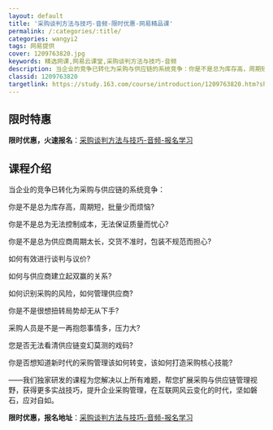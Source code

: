 ```yaml
---
layout: default
title: '采购谈判方法与技巧-音频-限时优惠-网易精品课'
permalink: /:categories/:title/
categories: wangyi2
tags: 网易提供
cover: 1209763820.jpg
keywords: 精选网课,网易云课堂,采购谈判方法与技巧-音频
description: 当企业的竞争已转化为采购与供应链的系统竞争：你是不是总为库存高，周期短，批量少而烦恼?你是不是总为无法控制成本，无法保证
classid: 1209763820
targetlink: https://study.163.com/course/introduction/1209763820.htm?share=1&shareId=1025206652&utm_campaign=share&utm_medium=iphoneShare&utm_source=&utm_u=1025206652
---
```


## 限时特惠

**限时优惠，火速报名**：[采购谈判方法与技巧-音频-报名学习](https://study.163.com/course/introduction/1209763820.htm?share=1&shareId=1025206652&utm_campaign=share&utm_medium=iphoneShare&utm_source=&utm_u=1025206652)

## 课程介绍

当企业的竞争已转化为采购与供应链的系统竞争：

你是不是总为库存高，周期短，批量少而烦恼?

你是不是总为无法控制成本，无法保证质量而忧心?

你是不是总为供应商周期太长，交货不准时，包装不规范而担心?

如何有效进行谈判与议价?

如何与供应商建立起双赢的关系?

如何识别采购的风险，如何管理供应商?

你是不是很想扭转局势却无从下手?

采购人员是不是一再抱怨事情多，压力大?

您是否无法看清供应链变幻莫测的戏码?

你是否想知道新时代的采购管理该如何转变，该如何打造采购核心技能?

——我们独家研发的课程为您解决以上所有难题，帮您扩展采购与供应链管理视野，获得更多实战技巧，提升企业采购管理，在互联网风云变化的时代，坚如磐石，应对自如。

**限时优惠，报名地址**：[采购谈判方法与技巧-音频-报名学习](https://study.163.com/course/introduction/1209763820.htm?share=1&shareId=1025206652&utm_campaign=share&utm_medium=iphoneShare&utm_source=&utm_u=1025206652)

